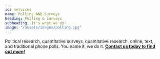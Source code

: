 ```yaml
---
id: services
name: Polling AND Surveys
heading: Polling & Surveys
subheading: It's what we do!
image: "/assets/images/polling.jpg"
---
```


Political research, quantitative surveys, quantitative research, online, text, and traditional phone polls. You name it, we do it. **[Contact us today to find out more!](#/features/03-contact)**
